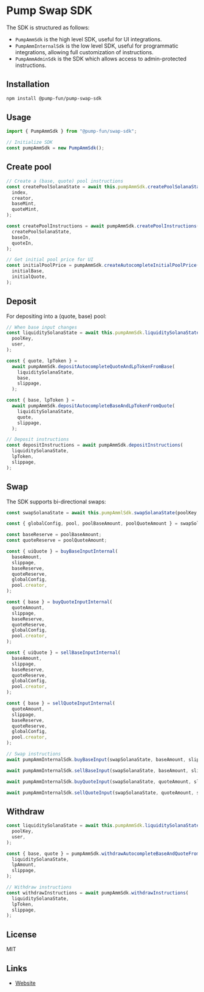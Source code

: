 # Pump Swap SDK

The SDK is structured as follows:

- `PumpAmmSdk` is the high level SDK, useful for UI integrations.
- `PumpAmmInternalSdk` is the low level SDK, useful for programmatic integrations, allowing full customization of instructions.
- `PumpAmmAdminSdk` is the SDK which allows access to admin-protected instructions.

## Installation

```bash
npm install @pump-fun/pump-swap-sdk
```

## Usage

```typescript
import { PumpAmmSdk } from "@pump-fun/swap-sdk";

// Initialize SDK
const pumpAmmSdk = new PumpAmmSdk();
```

## Create pool

```typescript
// Create a (base, quote) pool instructions
const createPoolSolanaState = await this.pumpAmmSdk.createPoolSolanaState(
  index,
  creator,
  baseMint,
  quoteMint,
);

const createPoolInstructions = await pumpAmmSdk.createPoolInstructions(
  createPoolSolanaState,
  baseIn,
  quoteIn,
);

// Get initial pool price for UI
const initialPoolPrice = pumpAmmSdk.createAutocompleteInitialPoolPrice(
  initialBase,
  initialQuote,
);
```

## Deposit

For depositing into a (quote, base) pool:

```typescript
// When base input changes
const liquiditySolanaState = await this.pumpAmmSdk.liquiditySolanaState(
  poolKey,
  user,
);

const { quote, lpToken } =
  await pumpAmmSdk.depositAutocompleteQuoteAndLpTokenFromBase(
    liquiditySolanaState,
    base,
    slippage,
  );

const { base, lpToken } =
  await pumpAmmSdk.depositAutocompleteBaseAndLpTokenFromQuote(
    liquiditySolanaState,
    quote,
    slippage,
  );

// Deposit instructions
const depositInstructions = await pumpAmmSdk.depositInstructions(
  liquiditySolanaState,
  lpToken,
  slippage,
);
```

## Swap

The SDK supports bi-directional swaps:

```typescript
const swapSolanaState = await this.pumpAmmlSdk.swapSolanaState(poolKey, user);

const { globalConfig, pool, poolBaseAmount, poolQuoteAmount } = swapSolanaState;

const baseReserve = poolBaseAmount;
const quoteReserve = poolQuoteAmount;

const { uiQuote } = buyBaseInputInternal(
  baseAmount,
  slippage,
  baseReserve,
  quoteReserve,
  globalConfig,
  pool.creator,
);

const { base } = buyQuoteInputInternal(
  quoteAmount,
  slippage,
  baseReserve,
  quoteReserve,
  globalConfig,
  pool.creator,
);

const { uiQuote } = sellBaseInputInternal(
  baseAmount,
  slippage,
  baseReserve,
  quoteReserve,
  globalConfig,
  pool.creator,
);

const { base } = sellQuoteInputInternal(
  quoteAmount,
  slippage,
  baseReserve,
  quoteReserve,
  globalConfig,
  pool.creator,
);

// Swap instructions
await pumpAmmInternalSdk.buyBaseInput(swapSolanaState, baseAmount, slippage);

await pumpAmmInternalSdk.sellBaseInput(swapSolanaState, baseAmount, slippage);

await pumpAmmInternalSdk.buyQuoteInput(swapSolanaState, quoteAmount, slippage);

await pumpAmmInternalSdk.sellQuoteInput(swapSolanaState, quoteAmount, slippage);
```

## Withdraw

```typescript
const liquiditySolanaState = await this.pumpAmmSdk.liquiditySolanaState(
  poolKey,
  user,
);

const { base, quote } = pumpAmmSdk.withdrawAutocompleteBaseAndQuoteFromLpToken(
  liquiditySolanaState,
  lpAmount,
  slippage,
);

// Withdraw instructions
const withdrawInstructions = await pumpAmmSdk.withdrawInstructions(
  liquiditySolanaState,
  lpToken,
  slippage,
);
```

## License

MIT

## Links

- [Website](https://pump.fun)
